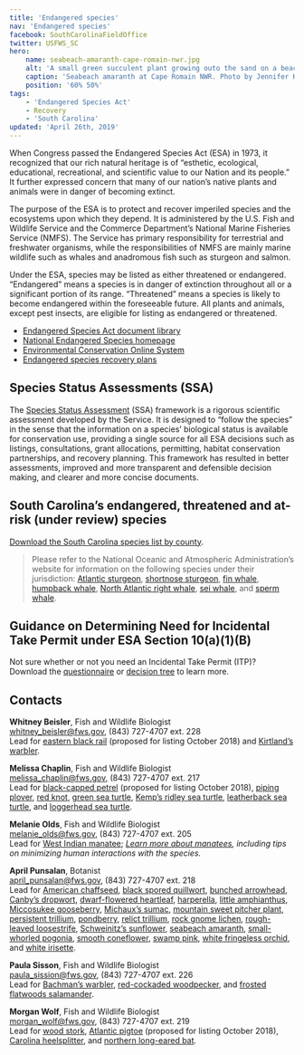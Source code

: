 ```yaml
---
title: 'Endangered species'
nav: 'Endangered species'
facebook: SouthCarolinaFieldOffice
twitter: USFWS_SC
hero:
    name: seabeach-amaranth-cape-romain-nwr.jpg
    alt: 'A small green succulent plant growing outo the sand on a beach.'
    caption: 'Seabeach amaranth at Cape Romain NWR. Photo by Jennifer Koches, USFWS.'
    position: '60% 50%'
tags:
    - 'Endangered Species Act'
    - Recovery
    - 'South Carolina'
updated: 'April 26th, 2019'
---
```


When Congress passed the Endangered Species Act (ESA) in 1973, it recognized that our rich natural heritage is of “esthetic, ecological, educational, recreational, and scientific value to our Nation and its people.” It further expressed concern that many of our nation’s native plants and animals were in danger of becoming extinct.

The purpose of the ESA is to protect and recover imperiled species and the ecosystems upon which they depend. It is administered by the U.S. Fish and Wildlife Service and the Commerce Department’s National Marine Fisheries Service (NMFS). The Service has primary responsibility for terrestrial and freshwater organisms, while the responsibilities of NMFS are mainly marine wildlife such as whales and anadromous fish such as sturgeon and salmon.

Under the ESA, species may be listed as either threatened or endangered. “Endangered” means a species is in danger of extinction throughout all or a significant portion of its range. “Threatened” means a species is likely to become endangered within the foreseeable future. All plants and animals, except pest insects, are eligible for listing as endangered or threatened.

- [Endangered Species Act document library](https://www.fws.gov/endangered/esa-library/#esa)
- [National Endangered Species homepage](https://www.fws.gov/endangered/)
- [Environmental Conservation Online System](https://ecos.fws.gov/ecp/)
- [Endangered species recovery plans](https://ecos.fws.gov/ecp0/pub/speciesRecovery.jsp?sort=1)

## Species Status Assessments (SSA)

The [Species Status Assessment](/endangered-species-act/species-status-assessments/) (SSA) framework is a rigorous scientific assessment developed by the Service.  It is designed to “follow the species” in the sense that the information on a species’ biological status is available for conservation use, providing a single source for all ESA decisions such as listings, consultations, grant allocations, permitting, habitat conservation partnerships, and recovery planning.  This framework has resulted in better assessments, improved and more transparent and defensible decision making, and clearer and more concise documents.

## South Carolina’s endangered, threatened and at-risk (under review) species

[Download the South Carolina species list by county](/pdf/fact-sheet/south-carolina-species-list-by-county.pdf).

> Please refer to the National Oceanic and Atmospheric Administration’s website for information on the following species under their jurisdiction:   [Atlantic sturgeon](https://www.fisheries.noaa.gov/species/atlantic-sturgeon), [shortnose sturgeon](https://www.fisheries.noaa.gov/species/shortnose-sturgeon), [fin whale](https://www.fisheries.noaa.gov/species/fin-whale), [humpback whale](https://www.fisheries.noaa.gov/species/humpback-whale), [North Atlantic right whale](https://www.fisheries.noaa.gov/species/north-atlantic-right-whale), [sei whale](https://www.fisheries.noaa.gov/species/sei-whale), and [sperm whale](https://www.fisheries.noaa.gov/species/sperm-whale).

## Guidance on Determining Need for Incidental Take Permit under ESA Section 10(a)(1)(B)

Not sure whether or not you need an Incidental Take Permit (ITP)? Download the [questionnaire](https://www.fws.gov/southeast/pdf/guidelines/questionnaire-for-potential-applicants-under-section-10.pdf) or [decision tree](https://www.fws.gov/southeast/pdf/guidelines/section-10-trigger-graphic.pdf) to learn more.

## Contacts

**Whitney Beisler**, Fish and Wildlife Biologist  
[whitney_beisler@fws.gov](mailto:whitney_beisler@fws.gov), (843) 727-4707 ext. 228  
Lead for [eastern black rail](https://ecos.fws.gov/ecp0/profile/speciesProfile?sId=10477) (proposed for listing October 2018) and [Kirtland’s warbler](https://ecos.fws.gov/ecp0/profile/speciesProfile?spcode=B03I).

**Melissa Chaplin**, Fish and Wildlife Biologist  
[melissa_chaplin@fws.gov](mailto:melissa_chaplin@fws.gov), (843) 727-4707 ext. 217  
Lead for [black-capped petrel](https://ecos.fws.gov/ecp0/profile/speciesProfile?spcode=B0AS) (proposed for listing October 2018), [piping plover](https://ecos.fws.gov/ecp0/profile/speciesProfile?sId=6039), [red knot](https://ecos.fws.gov/ecp0/profile/speciesProfile?sId=1864), [green sea turtle](https://ecos.fws.gov/ecp0/profile/speciesProfile?spcode=C00S), [Kemp’s ridley sea turtle](https://ecos.fws.gov/ecp0/profile/speciesProfile?spcode=C00O), [leatherback sea turtle](https://ecos.fws.gov/ecp0/profile/speciesProfile?spcode=C00F), and [loggerhead sea turtle](https://ecos.fws.gov/ecp0/profile/speciesProfile?sId=1110).

**Melanie Olds**, Fish and Wildlife Biologist  
[melanie_olds@fws.gov](mailto:melanie_olds@fws.gov), (843) 727-4707 ext. 205  
Lead for [West Indian manatee](https://ecos.fws.gov/ecp0/profile/speciesProfile?spcode=A007); *[Learn more about manatees](/wildlife/mammals/manatee/), including tips on minimizing human interactions with the species.*

**April Punsalan**, Botanist  
[april_punsalan@fws.gov](mailto:april_punsalan@fws.gov), (843) 727-4707 ext. 218  
Lead for [American chaffseed](https://ecos.fws.gov/ecp0/profile/speciesProfile?sId=1286), [black spored quillwort](https://ecos.fws.gov/ecp0/profile/speciesProfile?spcode=S015), [bunched arrowhead](https://ecos.fws.gov/ecp0/profile/speciesProfile?spcode=Q219), [Canby’s dropwort](https://ecos.fws.gov/ecp0/profile/speciesProfile?sId=7738), [dwarf-flowered heartleaf](https://ecos.fws.gov/ecp0/profile/speciesProfile?spcode=Q1XA), [harperella](https://ecos.fws.gov/ecp0/profile/speciesProfile?spcode=Q2H9), [little amphianthus](https://ecos.fws.gov/ecp0/profile/speciesProfile?spcode=Q1ST), [Miccosukee gooseberry](https://ecos.fws.gov/ecp0/profile/speciesProfile?spcode=Q217), [Michaux’s sumac](https://ecos.fws.gov/ecp0/profile/speciesProfile?spcode=Q2HH), [mountain sweet pitcher plant](https://ecos.fws.gov/ecp0/profile/speciesProfile?spcode=Q2I0), [persistent trillium](https://ecos.fws.gov/ecp0/profile/speciesProfile?spcode=Q23D), [pondberry](https://ecos.fws.gov/ecp0/profile/speciesProfile?spcode=Q2CO), [relict trillium](https://ecos.fws.gov/ecp0/profile/speciesProfile?spcode=Q2RG), [rock gnome lichen](https://ecos.fws.gov/ecp0/profile/speciesProfile?spcode=U001), [rough-leaved loosestrife](https://ecos.fws.gov/ecp0/profile/speciesProfile?spcode=Q2DF), [Schweinitz’s sunflower](https://ecos.fws.gov/ecp0/profile/speciesProfile?spcode=Q2B7), [seabeach amaranth](https://ecos.fws.gov/ecp0/profile/speciesProfile?spcode=Q2MZ), [small-whorled pogonia](https://ecos.fws.gov/ecp0/profile/speciesProfile?spcode=Q1XL), [smooth coneflower](https://ecos.fws.gov/ecp0/profile/speciesProfile?spcode=Q293), [swamp pink](https://ecos.fws.gov/ecp0/profile/speciesProfile?spcode=Q2B8), [white fringeless orchid](https://ecos.fws.gov/ecp0/profile/speciesProfile?spcode=Q2GF), and [white irisette](https://ecos.fws.gov/ecp0/profile/speciesProfile?spcode=Q39D).

**Paula Sisson**, Fish and Wildlife Biologist  
[paula_sission@fws.gov](mailto:paula_sission@fws.gov), (843) 727-4707 ext. 226  
Lead for [Bachman’s warbler](https://ecos.fws.gov/ecp0/profile/speciesProfile?spcode=B03G), [red-cockaded woodpecker](https://ecos.fws.gov/ecp0/profile/speciesProfile?sId=7614), and [frosted flatwoods salamander](https://ecos.fws.gov/ecp0/profile/speciesProfile?sId=4981).

**Morgan Wolf**, Fish and Wildlife Biologist  
[morgan_wolf@fws.gov](mailto:morgan_wolf@fws.gov), (843) 727-4707 ext. 219  
Lead for [wood stork](https://ecos.fws.gov/ecp0/profile/speciesProfile?spcode=B06O), [Atlantic pigtoe](https://ecos.fws.gov/ecp0/profile/speciesProfile?sId=5164) (proposed for listing October 2018), [Carolina heelsplitter](https://ecos.fws.gov/ecp0/profile/speciesProfile?sId=3534), and [northern long-eared bat](https://ecos.fws.gov/ecp0/profile/speciesProfile?sId=9045).
